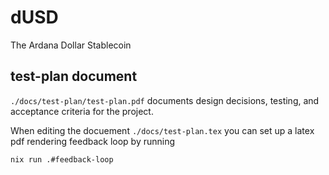 # dUSD

The Ardana Dollar Stablecoin

## test-plan document
`./docs/test-plan/test-plan.pdf` documents design decisions, testing, and acceptance criteria for the project.

When editing the docuement `./docs/test-plan.tex` you can set up a latex pdf rendering feedback loop by running
```
nix run .#feedback-loop
```



